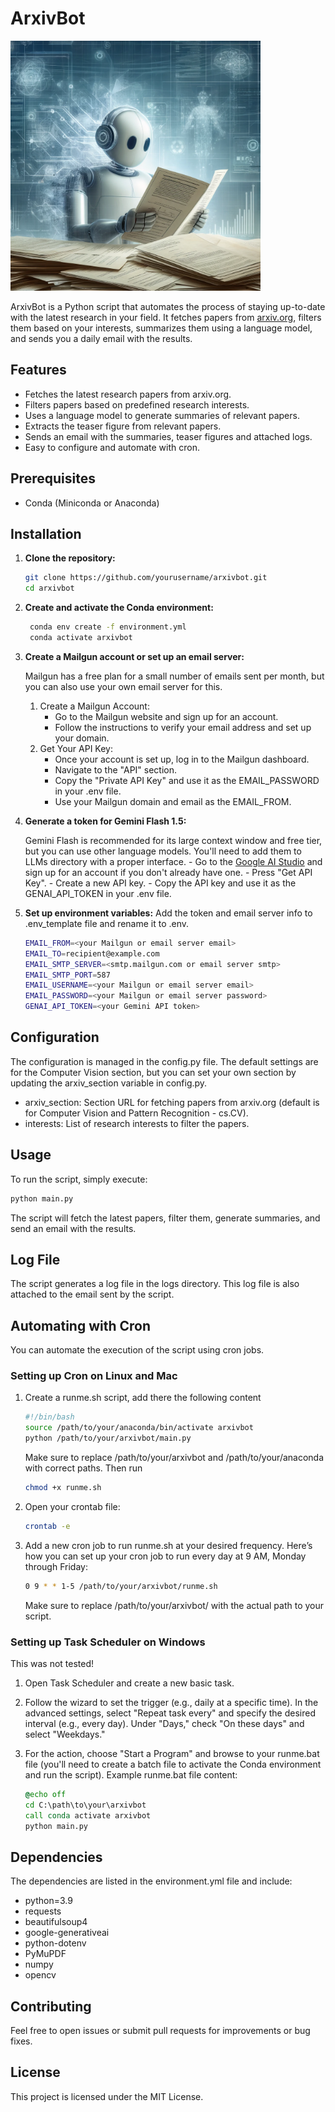 # ArxivBot

<img src="images/arxibot.webp" alt="ArxivBot" width="400">

ArxivBot is a Python script that automates the process of staying up-to-date with the latest research in your field. It fetches papers from [arxiv.org](https://arxiv.org), filters them based on your interests, summarizes them using a language model, and sends you a daily email with the results. 

## Features

- Fetches the latest research papers from arxiv.org.
- Filters papers based on predefined research interests.
- Uses a language model to generate summaries of relevant papers.
- Extracts the teaser figure from relevant papers.
- Sends an email with the summaries, teaser figures and attached logs.
- Easy to configure and automate with cron.

## Prerequisites

- Conda (Miniconda or Anaconda)

## Installation

1. **Clone the repository:**

   ```sh
   git clone https://github.com/yourusername/arxivbot.git
   cd arxivbot
   ```

2. **Create and activate the Conda environment:**

   ```sh
    conda env create -f environment.yml
    conda activate arxivbot
   ```
3. **Create a Mailgun account or set up an email server:**

    Mailgun has a free plan for a small number of emails sent per month, but you can also use your own email server for this. 

    1. Create a Mailgun Account:
        - Go to the Mailgun website and sign up for an account.
        - Follow the instructions to verify your email address and set up your domain.
    2. Get Your API Key: 
        - Once your account is set up, log in to the Mailgun dashboard.
        - Navigate to the "API" section.
        - Copy the "Private API Key" and use it as the EMAIL_PASSWORD in your .env file.
        - Use your Mailgun domain and email as the EMAIL_FROM.

4. **Generate a token for Gemini Flash 1.5:**
    
    Gemini Flash is recommended for its large context window and free tier, but you can use other language models. You'll need to add them to LLMs directory with a proper interface.
        - Go to the [Google AI Studio](aistudio.google.com) and sign up for an account if you don't already have one.
        - Press "Get API Key".
        - Create a new API key.
        - Copy the API key and use it as the GENAI_API_TOKEN in your .env file.

5. **Set up environment variables:**
    Add the token and email server info to .env_template file and rename it to .env.
    ```sh
    EMAIL_FROM=<your Mailgun or email server email>
    EMAIL_TO=recipient@example.com
    EMAIL_SMTP_SERVER=<smtp.mailgun.com or email server smtp>
    EMAIL_SMTP_PORT=587
    EMAIL_USERNAME=<your Mailgun or email server email>
    EMAIL_PASSWORD=<your Mailgun or email server password>
    GENAI_API_TOKEN=<your Gemini API token>
    ```

## Configuration
The configuration is managed in the config.py file. The default settings are for the Computer Vision section, but you can set your own section by updating the arxiv_section variable in config.py.

- arxiv_section: Section URL for fetching papers from arxiv.org (default is for Computer Vision and Pattern Recognition - cs.CV). 
- interests: List of research interests to filter the papers. 

## Usage

To run the script, simply execute:

```sh
python main.py
```

The script will fetch the latest papers, filter them, generate summaries, and send an email with the results.

## Log File
The script generates a log file in the logs directory. This log file is also attached to the email sent by the script.

## Automating with Cron

You can automate the execution of the script using cron jobs.

### Setting up Cron on Linux and Mac

1. Create a runme.sh script, add there the following content

    ```sh
    #!/bin/bash
    source /path/to/your/anaconda/bin/activate arxivbot
    python /path/to/your/arxivbot/main.py
    ```
    Make sure to replace /path/to/your/arxivbot and /path/to/your/anaconda with correct paths. Then run 
    ```sh
    chmod +x runme.sh
    ```

2. Open your crontab file:

    ```sh
    crontab -e
    ```
3. Add a new cron job to run runme.sh at your desired frequency. Here’s how you can set up your cron job to run every day at 9 AM, Monday through Friday:
    ```sh
    0 9 * * 1-5 /path/to/your/arxivbot/runme.sh
    ```
    Make sure to replace /path/to/your/arxivbot/ with the actual path to your script.

### Setting up Task Scheduler on Windows
This was not tested! 
1. Open Task Scheduler and create a new basic task.

2. Follow the wizard to set the trigger (e.g., daily at a specific time). In the advanced settings, select "Repeat task every" and specify the desired interval (e.g., every day). Under "Days," check "On these days" and select "Weekdays."

3. For the action, choose "Start a Program" and browse to your runme.bat file (you'll need to create a batch file to activate the Conda environment and run the script).
Example runme.bat file content:
    ```bat
    @echo off
    cd C:\path\to\your\arxivbot
    call conda activate arxivbot
    python main.py
    ```

## Dependencies
The dependencies are listed in the environment.yml file and include:

- python=3.9
- requests
- beautifulsoup4
- google-generativeai
- python-dotenv
- PyMuPDF
- numpy
- opencv

## Contributing
Feel free to open issues or submit pull requests for improvements or bug fixes.

## License
This project is licensed under the MIT License.
